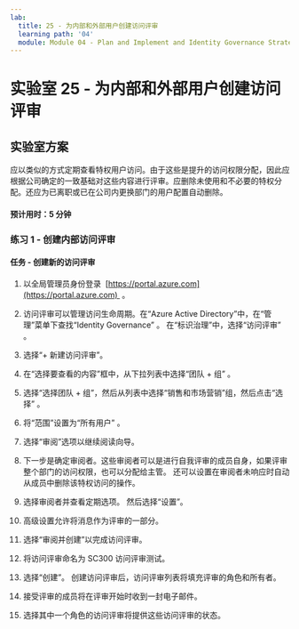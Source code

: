 ```yaml
---
lab:
  title: 25 - 为内部和外部用户创建访问评审
  learning path: '04'
  module: Module 04 - Plan and Implement and Identity Governance Strategy
---
```


# 实验室 25 - 为内部和外部用户创建访问评审  

## 实验室方案

应以类似的方式定期查看特权用户访问。由于这些是提升的访问权限分配，因此应根据公司确定的一致基础对这些内容进行评审。应删除未使用和不必要的特权分配。还应为已离职或已在公司内更换部门的用户配置自动删除。

#### 预计用时：5 分钟

### 练习 1 - 创建内部访问评审

#### 任务 - 创建新的访问评审

1. 以全局管理员身份登录  [https://portal.azure.com](https://portal.azure.com)  。

2. 访问评审可以管理访问生命周期。在“Azure Active Directory”中，在“管理”菜单下查找“Identity Governance”  。  在“标识治理”中，选择“访问评审” 。

3. 选择“+ 新建访问评审”。

4. 在“选择要查看的内容”框中，从下拉列表中选择“团队 + 组” 。

5. 选择“选择团队 + 组”，然后从列表中选择“销售和市场营销”组，然后点击“选择”  。

6. 将“范围”设置为“所有用户” 。

7. 选择“审阅”选项以继续阅读向导。

8. 下一步是确定审阅者。这些审阅者可以是进行自我评审的成员自身，如果评审整个部门的访问权限，也可以分配给主管。 还可以设置在审阅者未响应时自动从成员中删除该特权访问的操作。

9. 选择审阅者并查看定期选项。  然后选择“设置”。

10. 高级设置允许将消息作为评审的一部分。

11. 选择“审阅并创建”以完成访问评审。

12. 将访问评审命名为 SC300 访问评审测试。

13. 选择“创建”。 创建访问评审后，访问评审列表将填充评审的角色和所有者。

14. 接受评审的成员将在评审开始时收到一封电子邮件。

15. 选择其中一个角色的访问评审将提供这些访问评审的状态。
